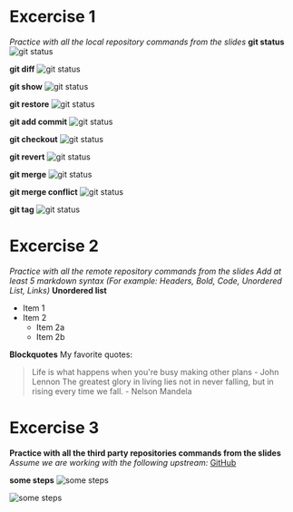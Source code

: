 # Excercise 1
*Practice with all the local repository commands from the slides*
**git status**
![git status](gitStatus.png)

**git diff**
![git status](gitDiff.png)

**git show**
![git status](gitShow.png)

**git restore**
![git status](gitRestore.png)

**git add commit**
![git status](addCommit.jpg)

**git checkout**
![git status](checkout.jpg)

**git revert**
![git status](revert.jpg)

**git merge**
![git status](merge.jpg)

**git merge conflict**
![git status](mergeConflict.jpg)

**git tag**
![git status](gitTag.jpg)

# Excercise 2 
*Practice with all the remote repository commands from the slides*
*Add at least 5 markdown syntax (For example: Headers, Bold, Code, Unordered List, Links)*
**Unordered list**
* Item 1
* Item 2
  * Item 2a
  * Item 2b

**Blockquotes**
  My favorite quotes:

> Life is what happens when you're busy making other plans - John Lennon
> The greatest glory in living lies not in never falling, but in rising every time we fall. - Nelson Mandela




# Excercise 3
**Practice with all the third party repositories commands from the slides**
*Assume we are working with the following upstream:*
[GitHub](https://github.com/bellaxing/CS445-May2021-Lab1)

**some steps**
![some steps](steps.jpg)

![some steps](pullRequest.jpg)